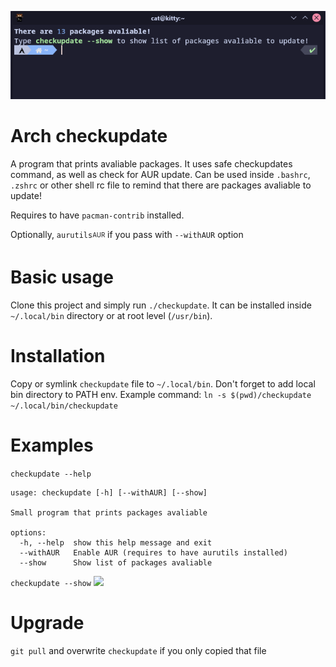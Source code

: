 ![](./screenshot/sample1.png)
# Arch checkupdate

A program that prints avaliable packages. It uses safe checkupdates command, as well as check for AUR update. Can be used inside `.bashrc`, `.zshrc` or other shell rc file to remind that there are packages avaliable to update!

Requires to have `pacman-contrib` installed.

Optionally, `aurutils`<sub><sup>AUR</sup></sub> if you pass with `--withAUR` option

# Basic usage

Clone this project and simply run `./checkupdate`. It can be installed inside `~/.local/bin` directory or at root level (`/usr/bin`).

# Installation
Copy or symlink `checkupdate` file to `~/.local/bin`. Don't forget to add local bin directory to PATH env.
Example command: `ln -s $(pwd)/checkupdate ~/.local/bin/checkupdate`

# Examples

```checkupdate --help```
```
usage: checkupdate [-h] [--withAUR] [--show]

Small program that prints packages avaliable

options:
  -h, --help  show this help message and exit
  --withAUR   Enable AUR (requires to have aurutils installed)
  --show      Show list of packages avaliable
```

```checkupdate --show```
![](./screenshot/sample.png)
# Upgrade
`git pull` and overwrite `checkupdate` if you only copied that file